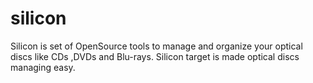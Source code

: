 silicon
=======

Silicon is set of OpenSource tools to manage and organize your optical discs like CDs ,DVDs and Blu-rays. Silicon target is made optical discs managing easy.
